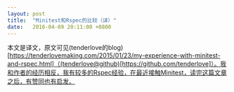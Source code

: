 ```yaml
---
layout: post
title:  "Minitest和Rspec的比较（译）"
date:   2016-04-09 20:11:00 +0800
---
```


本文是译文，原文可见(tenderlove的blog)[https://tenderlovemaking.com/2015/01/23/my-experience-with-minitest-and-rspec.html]（(tenderlove@github)[https://github.com/tenderlove]）。我和作者的经历相反，我有较多的Rspec经验，在最近接触Minitest，读完这篇文章之后，有赞同也有启发。
